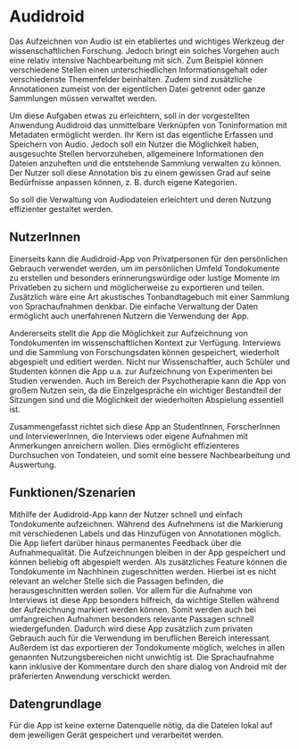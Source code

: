 # Audidroid

Das Aufzeichnen von Audio ist ein etabliertes und wichtiges Werkzeug der wissenschaftlichen Forschung. Jedoch bringt ein solches Vorgehen auch eine relativ intensive Nachbearbeitung mit sich. Zum Beispiel können verschiedene Stellen einen unterschiedlichen Informationsgehalt oder verschiedenste Themenfelder beinhalten. Zudem sind zusätzliche Annotationen zumeist von der eigentlichen Datei getrennt oder ganze Sammlungen müssen verwaltet werden. 

Um diese Aufgaben etwas zu erleichtern, soll in der vorgestellten Anwendung Audidroid das unmittelbare Verknüpfen von Toninformation mit Metadaten ermöglicht werden. Ihr Kern ist das eigentliche Erfassen und Speichern von Audio. Jedoch soll ein Nutzer die Möglichkeit haben, ausgesuchte Stellen hervorzuheben, allgemeinere Informationen den Dateien anzuheften und die entstehende Sammlung verwalten zu können. Der Nutzer soll diese Annotation bis zu einem gewissen Grad auf seine Bedürfnisse anpassen können, z. B. durch eigene Kategorien. 

So soll die Verwaltung von Audiodateien erleichtert und deren Nutzung effizienter gestaltet werden.

## NutzerInnen

Einerseits kann die Audidroid-App von Privatpersonen für den persönlichen Gebrauch verwendet werden, um im persönlichen Umfeld Tondokumente zu erstellen und besonders erinnerungswürdige oder lustige Momente im Privatleben zu sichern und möglicherweise zu exportieren und teilen. Zusätzlich wäre eine Art akustisches Tonbandtagebuch mit einer Sammlung von Sprachaufnahmen denkbar. Die einfache Verwaltung der Daten ermöglicht auch unerfahrenen Nutzern die Verwendung der App.

Andererseits stellt die App die Möglichkeit zur Aufzeichnung von Tondokumenten im wissenschaftlichen Kontext zur Verfügung. Interviews und die Sammlung von Forschungsdaten können gespeichert, wiederholt abgespielt und editiert werden. Nicht nur Wissenschaftler, auch Schüler und Studenten können die App u.a. zur Aufzeichnung von Experimenten bei Studien verwenden. Auch im Bereich der Psychotherapie kann die App von großem Nutzen sein, da die Einzelgespräche ein wichtiger Bestandteil der Sitzungen sind und die Möglichkeit der wiederholten Abspielung essentiell ist.

Zusammengefasst richtet sich diese App an StudentInnen, ForscherInnen und InterviewerInnen, die Interviews oder eigene Aufnahmen mit Anmerkungen anreichern wollen. Dies ermöglicht effizienteres Durchsuchen von Tondateien, und somit eine bessere Nachbearbeitung und Auswertung.


## Funktionen/Szenarien

Mithilfe der Audidroid-App kann der Nutzer schnell und einfach Tondokumente aufzeichnen. Während des Aufnehmens ist die Markierung mit verschiedenen Labels und das Hinzufügen von Annotationen möglich. Die App liefert darüber hinaus permanentes Feedback über die Aufnahmequalität. Die Aufzeichnungen bleiben in der App gespeichert und können beliebig oft abgespielt werden. Als zusätzliches Feature können die Tondokumente im Nachhinein zugeschnitten werden. Hierbei ist es nicht relevant an welcher Stelle sich die Passagen befinden, die herausgeschnitten werden sollen. Vor allem für die Aufnahme von Interviews ist diese App besonders hilfreich, da wichtige Stellen während der Aufzeichnung markiert werden können. Somit werden auch bei umfangreichen Aufnahmen besonders relevante Passagen schnell wiedergefunden. Dadurch wird diese App zusätzlich zum privaten Gebrauch auch für die Verwendung im beruflichen Bereich interessant.  Außerdem ist das exportieren der Tondokumente möglich, welches in allen genannten Nutzungsbereichen nicht unwichtig ist. Die Sprachaufnahme kann inklusive der Kommentare durch den share dialog von Android mit der präferierten Anwendung verschickt werden.


## Datengrundlage

Für die App ist keine externe Datenquelle nötig, da die Dateien lokal auf dem jeweiligen Gerät gespeichert und verarbeitet werden.
